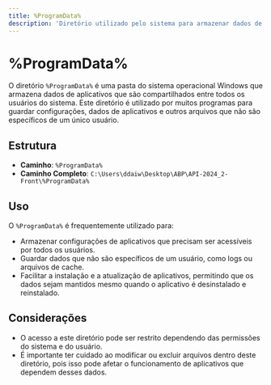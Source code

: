 ```yaml
---
title: %ProgramData%
description: 'Diretório utilizado pelo sistema para armazenar dados de programas e configurações do usuário.'
---
```


# %ProgramData%

O diretório `%ProgramData%` é uma pasta do sistema operacional Windows que armazena dados de aplicativos que são compartilhados entre todos os usuários do sistema. Este diretório é utilizado por muitos programas para guardar configurações, dados de aplicativos e outros arquivos que não são específicos de um único usuário.

## Estrutura

- **Caminho**: `%ProgramData%`
- **Caminho Completo**: `C:\Users\ddaiw\Desktop\ABP\API-2024_2-Front\%ProgramData%`

## Uso

O `%ProgramData%` é frequentemente utilizado para:

- Armazenar configurações de aplicativos que precisam ser acessíveis por todos os usuários.
- Guardar dados que não são específicos de um usuário, como logs ou arquivos de cache.
- Facilitar a instalação e a atualização de aplicativos, permitindo que os dados sejam mantidos mesmo quando o aplicativo é desinstalado e reinstalado.

## Considerações

- O acesso a este diretório pode ser restrito dependendo das permissões do sistema e do usuário.
- É importante ter cuidado ao modificar ou excluir arquivos dentro deste diretório, pois isso pode afetar o funcionamento de aplicativos que dependem desses dados.